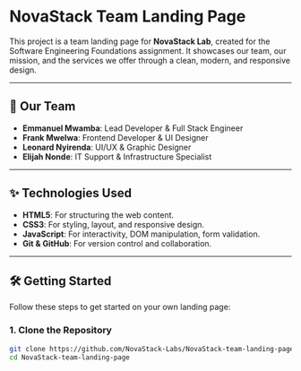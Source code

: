# NovaStack Team Landing Page

This project is a team landing page for **NovaStack Lab**, created for the Software Engineering Foundations assignment. It showcases our team, our mission, and the services we offer through a clean, modern, and responsive design.

---

## 🚀 Our Team

- **Emmanuel Mwamba**: Lead Developer & Full Stack Engineer
- **Frank Mwelwa**: Frontend Developer & UI Designer
- **Leonard Nyirenda**: UI/UX & Graphic Designer
- **Elijah Nonde**: IT Support & Infrastructure Specialist

---

## ✨ Technologies Used

- **HTML5**: For structuring the web content.
- **CSS3**: For styling, layout, and responsive design.
- **JavaScript**: For interactivity, DOM manipulation, form validation.
- **Git & GitHub**: For version control and collaboration.

---

## 🛠️ Getting Started

Follow these steps to get started on your own landing page:

### 1. Clone the Repository

```bash
git clone https://github.com/NovaStack-Labs/NovaStack-team-landing-page.git
cd NovaStack-team-landing-page
